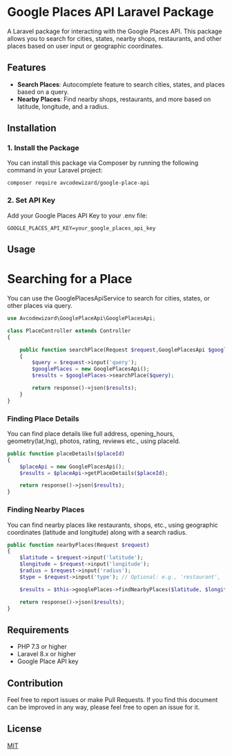 # Google Places API Laravel Package 

A Laravel package for interacting with the Google Places API. This package allows you to search for cities, states, nearby shops, restaurants, and other places based on user input or geographic coordinates.

## Features

- **Search Places**: Autocomplete feature to search cities, states, and places based on a query.
- **Nearby Places**: Find nearby shops, restaurants, and more based on latitude, longitude, and a radius.

## Installation

### 1. Install the Package

You can install this package via Composer by running the following command in your Laravel project:
```
composer require avcodewizard/google-place-api
```
### 2. Set API Key

Add your Google Places API Key to your .env file:

```env
GOOGLE_PLACES_API_KEY=your_google_places_api_key
```

## Usage
# Searching for a Place

You can use the GooglePlacesApiService to search for cities, states, or other places via query.

```php
use Avcodewizard\GooglePlaceApi\GooglePlacesApi;

class PlaceController extends Controller
{

    public function searchPlace(Request $request,GooglePlacesApi $googlePlaces)
    {
        $query = $request->input('query');
        $googlePlaces = new GooglePlacesApi();
        $results = $googlePlaces->searchPlace($query);

        return response()->json($results);
    }
}
```

### Finding Place Details

You can find place details like full address, opening_hours, geometry(lat,lng), photos, rating, reviews etc., using placeId.

```php
public function placeDetails($placeId)
{
    $placeApi = new GooglePlacesApi();
    $results = $placeApi->getPlaceDetails($placeId);

    return response()->json($results);
}
```

### Finding Nearby Places

You can find nearby places like restaurants, shops, etc., using geographic coordinates (latitude and longitude) along with a search radius.

```php
public function nearbyPlaces(Request $request)
{
    $latitude = $request->input('latitude');
    $longitude = $request->input('longitude');
    $radius = $request->input('radius');
    $type = $request->input('type'); // Optional: e.g., 'restaurant', 'store'

    $results = $this->googlePlaces->findNearbyPlaces($latitude, $longitude, $radius, $type);

    return response()->json($results);
}
```

## Requirements
* PHP 7.3 or higher
* Laravel 8.x or higher
* Google Place API key

## Contribution
Feel free to report issues or make Pull Requests.
If you find this document can be improved in any way, please feel free to open an issue for it.

## License
[MIT](http://opensource.org/licenses/MIT)
